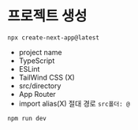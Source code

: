 # 프로젝트 생성

```
npx create-next-app@latest
```

- project name
- TypeScript
- ESLint
- TailWind CSS (X)
- src/directory
- App Router
- import alias(X) 절대 경로 `src폴더: @`

```
npm run dev
```
